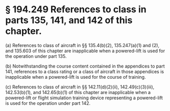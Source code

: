 # § 194.249   References to class in parts 135, 141, and 142 of this chapter.

(a) References to class of aircraft in §§ 135.4(b)(2), 135.247(a)(1) and (2), and 135.603 of this chapter are inapplicable when a powered-lift is used for the operation under part 135.


(b) Notwithstanding the course content contained in the appendices to part 141, references to a class rating or a class of aircraft in those appendices is inapplicable when a powered-lift is used for the course of training.


(c) References to class of aircraft in §§ 142.11(d)(2)(ii), 142.49(c)(3)(iii), 142.53(b)(1), and 142.65(b)(1) of this chapter are inapplicable when a powered-lift or flight simulation training device representing a powered-lift is used for the operation under part 142.






